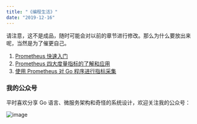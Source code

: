 ```yaml
---
title: "《编程生活》"
date: "2019-12-16"
---
```


请注意，这不是成品，随时可能会对以前的章节进行修改。那么为什么要放出来呢，当然是为了催更自己。

1. [Prometheus 快速入门](/posts/prometheus/2020-05-16-startup)
2. [Prometheus 四大度量指标的了解和应用](/posts/prometheus/2020-05-16-metrics)
3. [使用 Prometheus 对 Go 程序进行指标采集](/posts/prometheus/2020-05-16-pull)

### 我的公众号

平时喜欢分享 Go 语言、微服务架构和奇怪的系统设计，欢迎关注我的公众号：

![image](https://image.eddycjy.com/7074be90379a121746146bc4229819f8.jpg)
